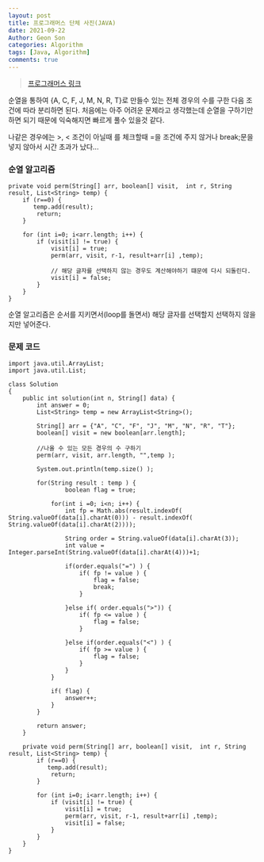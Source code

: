 ```yaml
---
layout: post
title: 프로그래머스 단체 사진(JAVA)
date: 2021-09-22
Author: Geon Son
categories: Algorithm
tags: [Java, Algorithm]
comments: true
---
```


> [프로그래머스 링크](https://programmers.co.kr/learn/courses/30/lessons/1835)

순열을 통하여 {A, C, F, J, M, N, R, T}로 만들수 있는 전체 경우의 수를 구한 다음 조건에 따라 분리하면 된다.
처음에는 아주 어려운 문제라고 생각했는데 순열을 구하기만 하면 되기 때문에 익숙해지면 빠르게 풀수 있을것 같다.

나같은 경우에는 >, < 조건이 아닐때 를 체크할때 =을 조건에 주지 않거나 break;문을 넣지 않아서 시간 초과가 났다...


### 순열 알고리즘
```
private void perm(String[] arr, boolean[] visit,  int r, String result, List<String> temp) {
	if (r==0) {
	   temp.add(result);
		return;
	}

	for (int i=0; i<arr.length; i++) {
		if (visit[i] != true) {
			visit[i] = true;	            
			perm(arr, visit, r-1, result+arr[i] ,temp);  

			// 해당 글자를 선택하지 않는 경우도 계산해야하기 떄문에 다시 되돌린다.
			visit[i] = false;
		}
	}
}
```
순열 알고리즘은 순서를 지키면서(loop를 돌면서) 해당 글자를 선택할지 선택하지 않을지만 넣어준다.


### 문제 코드

```
import java.util.ArrayList;
import java.util.List;

class Solution
{
    public int solution(int n, String[] data) {
    	int answer = 0;
    	List<String> temp = new ArrayList<String>();

    	String[] arr = {"A", "C", "F", "J", "M", "N", "R", "T"};
    	boolean[] visit = new boolean[arr.length];

    	//나올 수 있는 모든 경우의 수 구하기
    	perm(arr, visit, arr.length, "",temp );

    	System.out.println(temp.size() );

    	for(String result : temp ) {
    			boolean flag = true;

    		for(int i =0; i<n; i++) {   
    			int fp = Math.abs(result.indexOf( String.valueOf(data[i].charAt(0))) - result.indexOf( String.valueOf(data[i].charAt(2))));    					

    			String order = String.valueOf(data[i].charAt(3));
    			int value = Integer.parseInt(String.valueOf(data[i].charAt(4)))+1;

    			if(order.equals("=") ) {
    				if( fp != value ) {
    					flag = false;
    					break;
    				}    				

    			}else if( order.equals(">")) {
    				if( fp <= value ) {
    					flag = false;
    				}

    			}else if(order.equals("<") ) {
    				if( fp >= value ) {
    					flag = false;
    				}
    			}
    		}  

			if( flag) {
				answer++;
			}
    	}

        return answer;
    }

	private void perm(String[] arr, boolean[] visit,  int r, String result, List<String> temp) {
	    if (r==0) {
	       temp.add(result);
	        return;
	    }

	    for (int i=0; i<arr.length; i++) {
	        if (visit[i] != true) {
	            visit[i] = true;	            
	            perm(arr, visit, r-1, result+arr[i] ,temp);    	      
	            visit[i] = false;
	        }
	    }
	}
}

```
